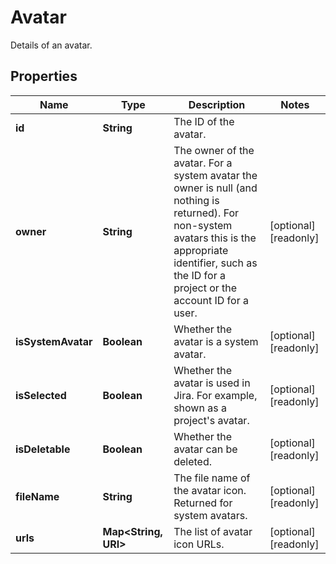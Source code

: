 

# Avatar

Details of an avatar.
## Properties

Name | Type | Description | Notes
------------ | ------------- | ------------- | -------------
**id** | **String** | The ID of the avatar. | 
**owner** | **String** | The owner of the avatar. For a system avatar the owner is null (and nothing is returned). For non-system avatars this is the appropriate identifier, such as the ID for a project or the account ID for a user. |  [optional] [readonly]
**isSystemAvatar** | **Boolean** | Whether the avatar is a system avatar. |  [optional] [readonly]
**isSelected** | **Boolean** | Whether the avatar is used in Jira. For example, shown as a project&#39;s avatar. |  [optional] [readonly]
**isDeletable** | **Boolean** | Whether the avatar can be deleted. |  [optional] [readonly]
**fileName** | **String** | The file name of the avatar icon. Returned for system avatars. |  [optional] [readonly]
**urls** | **Map&lt;String, URI&gt;** | The list of avatar icon URLs. |  [optional] [readonly]



